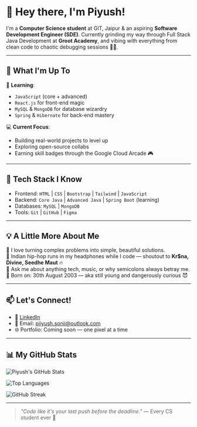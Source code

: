 # 👋 Hey there, I'm Piyush!

I'm a **Computer Science student** at GIT, Jaipur & an aspiring **Software Development Engineer (SDE)**. Currently grinding my way through Full Stack Java Development at **Groot Academy**, and vibing with everything from clean code to chaotic debugging sessions 😵‍💫.

---

## 🚀 What I'm Up To

🌱 **Learning**:  
- `JavaScript` (core + advanced)  
- `React.js` for front-end magic  
- `MySQL` & `MongoDB` for database wizardry  
- `Spring` & `Hibernate` for back-end mastery  

💻 **Current Focus**:  
- Building real-world projects to level up  
- Exploring open-source collabs  
- Earning skill badges through the Google Cloud Arcade 🎮

---

## 🧠 Tech Stack I Know

- Frontend: `HTML` | `CSS` | `Bootstrap` | `Tailwind` | `JavaScript`
- Backend: `Core Java` | `Advanced Java` | `Spring Boot` (learning)
- Databases: `MySQL` | `MongoDB`
- Tools: `Git` | `GitHub` | `Figma`

---

## 💡 A Little More About Me

🎯 I love turning complex problems into simple, beautiful solutions.  
🎵 Indian hip-hop runs in my headphones while I code — shoutout to **Kr$na, Divine, Seedhe Maut** 🔥  
💬 Ask me about anything tech, music, or why semicolons always betray me.  
📅 Born on: 30th August 2003 — aka still young and dangerously curious 😈

---

## 📫 Let's Connect!

- 🔗 [LinkedIn](https://www.linkedin.com/in/piyush64bit)  
- 📧 Email: [piiyush.sonii@outlook.com](mailto:piiyush.sonii@outlook.com)  
- 🌐 Portfolio: Coming soon — one pixel at a time  

---

## 📊 My GitHub Stats

![Piyush's GitHub Stats](https://github-readme-stats.vercel.app/api?username=piyush64-bit&show_icons=true&theme=tokyonight)

![Top Languages](https://github-readme-stats.vercel.app/api/top-langs/?username=piyush64-bit&layout=compact&theme=tokyonight)

![GitHub Streak](https://streak-stats.demolab.com/?user=piyush64-bit&theme=tokyonight&hide_border=true)

---

> *"Code like it's your last push before the deadline."* — Every CS student ever 😤
